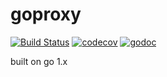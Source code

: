 # goproxy
[![Build Status](https://travis-ci.org/xrlin/goproxy.svg?branch=master)](https://travis-ci.org/xrlin/goproxy)
[![codecov](https://codecov.io/gh/xrlin/goproxy/branch/master/graph/badge.svg)](https://codecov.io/gh/xrlin/goproxy)
[![godoc](https://img.shields.io/badge/godoc-reference-5272B4.svg)](https://godoc.org/github.com/xrlin/goproxy)

built on go 1.x
